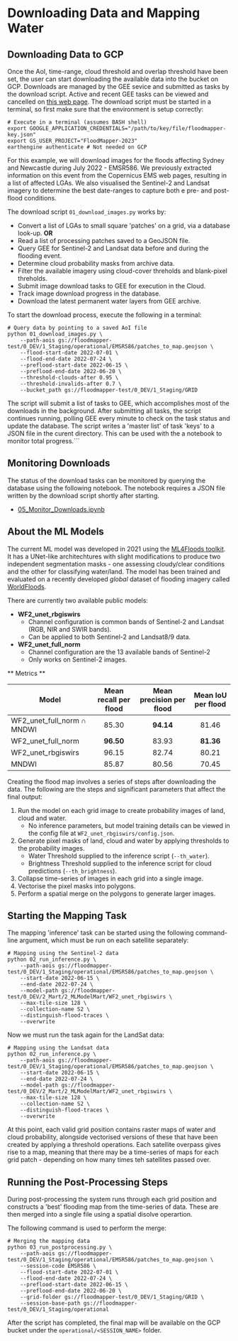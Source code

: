 # Downloading Data and Mapping Water


## Downloading Data to GCP

Once the AoI, time-range, cloud threshold and overlap threshold have
been set, the user can start downloading the available data into the
bucket on GCP. Downloads are managed by the GEE sevice and submitted
as tasks by the download script. Active and recent GEE tasks can be
viewed and cancelled on [this web
page](https://code.earthengine.google.com/tasks). The download script
must be started in a terminal, so first make sure that the environment
is setup correctly:

```
# Execute in a terminal (assumes BASH shell)
export GOOGLE_APPLICATION_CREDENTIALS="/path/to/key/file/floodmapper-key.json"
export GS_USER_PROJECT="FloodMapper-2023"
earthengine authenticate # Not needed on GCP
```

For this example, we will download images for the floods affecting
Sydney and Newcastle during July 2022 - EMSR586. We previously
extracted information on this event from the Copernicus EMS web pages,
resulting in a list of affected LGAs. We also visualised the
Sentinel-2 and Landsat imagery to determine the best date-ranges to
capture both e pre- and post-flood conditions.

The download script ```01_download_images.py``` works by:

 * Convert a list of LGAs to small square 'patches' on a grid, via
   a database look-up. **OR**
 * Read a list of processing patches saved to a GeoJSON file.
 * Query GEE for Sentinel-2 and Landsat data before and during the
   flooding event.
 * Determine cloud probability masks from archive data.
 * Filter the available imagery using cloud-cover threholds and
   blank-pixel threholds.
 * Submit image download tasks to GEE for execution in the Cloud.
 * Track image download progress in the database.
 * Download the latest permanent water layers from GEE archive.

To start the download process, execute the following in a terminal:


```
# Query data by pointing to a saved AoI file
python 01_download_images.py \
    --path-aois gs://floodmapper-test/0_DEV/1_Staging/operational/EMSR586/patches_to_map.geojson \
    --flood-start-date 2022-07-01 \
    --flood-end-date 2022-07-24 \
    --preflood-start-date 2022-06-15 \
    --preflood-end-date 2022-06-20 \
    --threshold-clouds-after 0.95 \
    --threshold-invalids-after 0.7 \
    --bucket_path gs://floodmapper-test/0_DEV/1_Staging/GRID
```

The script will submit a list of tasks to GEE, which accomplishes most
of the downloads in the background. After submitting all tasks, the
script continues running, polling GEE every minute to check on the
task status and update the database. The script writes a 'master list'
of task 'keys' to a JSON file in the curent directory. This can be
used with the a notebook to monitor total progress.```


## Monitoring Downloads

The status of the download tasks can be monitored by querying the
database using the following notebook. The notebook requires a JSON
file written by the download script shortly after starting.

* [05_Monitor_Downloads.ipynb](05_Monitor_Downloads.ipynb)


## About the ML Models

The current ML model was developed in 2021 using the [ML4Floods
toolkit](https://github.com/spaceml-org/ml4floods). It has a UNet-like
architechtures with slight modifications to produce two independent
segmentation masks - one assessing cloudy/clear conditions and the
other for classifying water/land. The model has been trained and
evaluated on a recently developed *global* dataset of flooding imagery
called
[WorldFloods](https://www.nature.com/articles/s41598-021-86650-z/]).

There are currently two available public models:

* **WF2_unet_rbgiswirs**
  - Channel configuration is common bands of Sentinel-2 and Landsat (RGB,
    NIR and SWIR bands).
  - Can be applied to both Sentinel-2 and Landsat8/9 data.
* **WF2_unet_full_norm**
  - Channel configuration are the 13 available bands of Sentinel-2
  - Only works on Sentinel-2 images.

** Metrics **

| Model           | Mean recall per flood | Mean precision per flood | Mean IoU per flood |
|-----------------|:-----------------------:|:--------------------------:|:--------------------:|
| WF2_unet_full_norm ∩ MNDWI | 85.30                 | **94.14**        | 81.46              |
| WF2_unet_full_norm           | **96.50**     | 83.93                    | **81.36**              |
| WF2_unet_rbgiswirs      | 96.15                 | 82.74                    | 80.21              |
| MNDWI           | 85.87                 | 80.56                    | 70.45              |


Creating the flood map involves a series of steps after downloading
the data. The following are the steps and significant parameters that
affect the final output:

 1. Run the model on each grid image to create probability images of
    land, cloud and water.
    * No inference parameters, but model training details can be viewed
      in the config file at ```WF2_unet_rbgiswirs/config.json```.
 1. Generate pixel masks of land, cloud and water by applying
  thresholds to the probability images.
    * Water Threshold supplied to the inference script (```--th_water```).
    * Brightness Threshold supplied to the inference script for cloud
    predictions (```--th_brightness```).
 1. Collapse time-series of images in each grid into a single image.
 1. Vectorise the pixel masks into polygons.
 1. Perform a spatial merge on the polygons to generate larger images.


## Starting the Mapping Task

The mapping 'inference' task can be started using the following
command-line argument, which must be run on each satellite separately:

```
# Mapping using the Sentinel-2 data
python 02_run_inference.py \
    --path-aois gs://floodmapper-test/0_DEV/1_Staging/operational/EMSR586/patches_to_map.geojson \
    --start-date 2022-06-15 \
    --end-date 2022-07-24 \
    --model-path gs://floodmapper-test/0_DEV/2_Mart/2_MLModelMart/WF2_unet_rbgiswirs \
    --max-tile-size 128 \
    --collection-name S2 \
    --distinguish-flood-traces \
    --overwrite
```

Now we must run the task again for the LandSat data:


```
# Mapping using the Landsat data
python 02_run_inference.py \
    --path-aois gs://floodmapper-test/0_DEV/1_Staging/operational/EMSR586/patches_to_map.geojson \
    --start-date 2022-06-15 \
    --end-date 2022-07-24 \
    --model-path gs://floodmapper-test/0_DEV/2_Mart/2_MLModelMart/WF2_unet_rbgiswirs \
    --max-tile-size 128 \
    --collection-name S2 \
    --distinguish-flood-traces \
    --overwrite
```

At this point, each valid grid position contains raster maps of water
and cloud probability, alongside vectorised versions of these that
have been created by applying a threshold operations. Each satellite
overpass gives rise to a map, meaning that there may be a time-series
of maps for each grid patch - depending on how many times teh
satellites passed over.


## Running the Post-Processing Steps

During post-processing the system runs through each grid position and
constructs a 'best' flooding map from the time-series of data. These
are then merged into a single file using a spatial disolve operartion.

The following command is used to perform the merge:

```
# Merging the mapping data
python 03_run_postprocessing.py \
    --path-aois gs://floodmapper-test/0_DEV/1_Staging/operational/EMSR586/patches_to_map.geojson \
    --session-code EMSR586 \
    --flood-start-date 2022-07-01 \
    --flood-end-date 2022-07-24 \
    --preflood-start-date 2022-06-15 \
    --preflood-end-date 2022-06-20 \
    --grid-folder gs://floodmapper-test/0_DEV/1_Staging/GRID \
    --session-base-path gs://floodmapper-test/0_DEV/1_Staging/operational
```

After the script has completed, the final map will be available on the
GCP bucket under the ```operational/<SESSION_NAME>``` folder.


